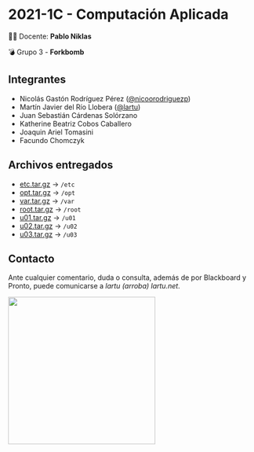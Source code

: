 # 2021-1C - Computación Aplicada

👨‍🏫 Docente: **Pablo Niklas**

:bomb: Grupo 3 - **Forkbomb**

## Integrantes

- Nicolás Gastón Rodríguez Pérez ([@nicoorodriguezp](https://github.com/nicoorodriguezp))
- Martín Javier del Río Llobera ([@lartu](https://github.com/lartu))
- Juan Sebastián Cárdenas Solórzano
- Katherine Beatriz Cobos Caballero
- Joaquin Ariel Tomasini
- Facundo Chomczyk

## Archivos entregados

- [etc.tar.gz](etc.tar.gz) -> `/etc`
- [opt.tar.gz](opt.tar.gz) -> `/opt`
- [var.tar.gz](var.tar.gz) -> `/var`
- [root.tar.gz](root.tar.gz) -> `/root`
- [u01.tar.gz](u01.tar.gz) -> `/u01`
- [u02.tar.gz](u02.tar.gz) -> `/u02`
- [u03.tar.gz](u03.tar.gz) -> `/u03`

## Contacto

Ante cualquier comentario, duda o consulta, además de por Blackboard y Pronto,
puede comunicarse a *lartu (arroba) lartu.net*.

<img src="https://upload.wikimedia.org/wikipedia/commons/thumb/3/35/Tux.svg/1200px-Tux.svg.png" width=300>
